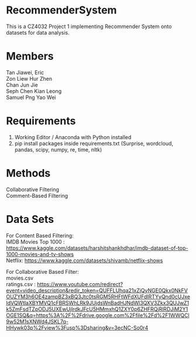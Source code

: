 # RecommenderSystem

This is a CZ4032 Project 1 implementing Recommender System onto datasets for data analysis.

# Members

Tan Jiawei, Eric <br/>
Zon Liew Hur Zhen <br/>
Chan Jun Jie <br/>
Seph Chen Kian Leong <br/>
Samuel Png Yao Wei <br/>

# Requirements
1. Working Editor / Anaconda with Python installed
2. pip install packages inside requirements.txt (Surprise, wordcloud, pandas, scipy, numpy, re, time, nltk)

# Methods

Collaborative Filtering <br/>
Comment-Based Filtering

# Data Sets 

For Content Based Filtering: <br/>
IMDB Movies Top 1000 : https://www.kaggle.com/datasets/harshitshankhdhar/imdb-dataset-of-top-1000-movies-and-tv-shows <br/>
Netflix: https://www.kaggle.com/datasets/shivamb/netflix-shows 

For Collaborative Based Filter: <br/>
movies.csv <br/>
ratings.csv : https://www.youtube.com/redirect?event=video_description&redir_token=QUFFLUhqa21xZjQyNGE0Qkx0NkFVOUZYM3h6OE4zampBZ3xBQ3Jtc0tsRGM5RHFtWFdXUFdIRTYyQnd0cUJxeldVQWtlaXBYMVQ1cFBRSWhLRk9JUjdsWnBadHJNdWl3QXV3Zkx3QUJwZ1k5ZmFsdTZpODJ5UXEwUjlrdkJFcU5HMmxhQ1ZXY0p6ZHFRQjRlRDJiM2Y1OGE1SQ&q=https%3A%2F%2Fdrive.google.com%2Ffile%2Fd%2F1WWQCl9w52M1sXNWd4JSKL7q-HHywk03p%2Fview%3Fusp%3Dsharing&v=3ecNC-So0r4 <br/>

